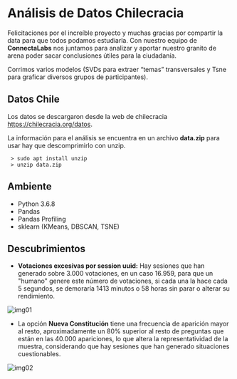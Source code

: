   
# Análisis de Datos Chilecracia

Felicitaciones por el increíble proyecto y muchas gracias por compartir la data para que todos podamos estudiarla. Con nuestro equipo de **ConnectaLabs** nos juntamos para analizar y aportar nuestro granito de arena poder sacar conclusiones útiles para la ciudadanía.    
    
Corrimos varios modelos (SVDs para extraer “temas” transversales y Tsne para graficar diversos grupos de participantes).    
      
## Datos Chile      
 Los datos se descargaron desde la web de chilecracia https://chilecracia.org/datos.      
      
La información para el análisis se encuentra en un archivo **data.zip** para      
usar hay que descomprimirlo con unzip.      
      
	 > sudo apt install unzip
	 > unzip data.zip

## Ambiente      
- Python 3.6.8      
- Pandas      
- Pandas Profiling      
- sklearn (KMeans, DBSCAN, TSNE)    

## Descubrimientos
 
 - **Votaciones excesivas por session uuid:** Hay sesiones que han generado sobre 3.000 votaciones, en un caso 16.959, para que un "humano" genere este número de votaciones, si cada una la hace cada 5 segundos, se demoraría 1413 minutos o 58 horas sin parar o alterar su rendimiento.  
   
![img01](http://lab.connectalabs.ai/chilecracia_analisis/img/uuid_repeticion.png)  
  
- La opción **Nueva Constitución** tiene una frecuencia de aparición mayor al resto, aproximadamente un 80% superior al resto de preguntas que están en las 40.000 apariciones, lo que altera la representatividad de la muestra, considerando que hay sesiones que han generado situaciones cuestionables.  
  
![img02](http://lab.connectalabs.ai/chilecracia_analisis/img/opcion_a.png)
